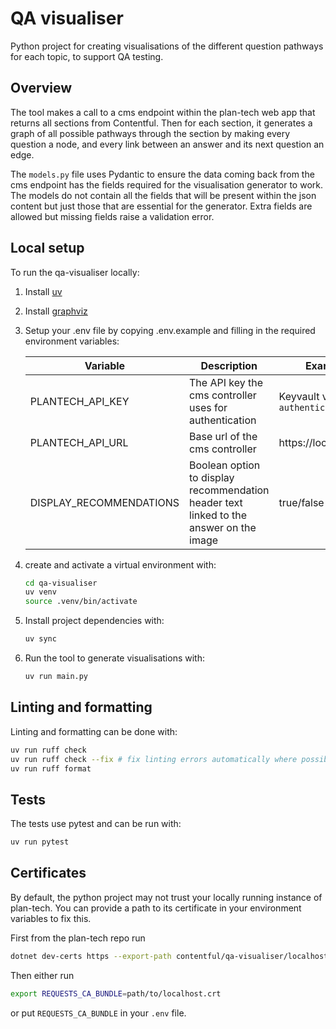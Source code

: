 # QA visualiser

Python project for creating visualisations of the different question pathways for each topic, to support QA testing.

## Overview

The tool makes a call to a cms endpoint within the plan-tech web app that returns all sections from Contentful.
Then for each section, it generates a graph of all possible pathways through the section by making every question a
node, and every link between an answer and its next question an edge.

The `models.py` file uses Pydantic to ensure the data coming back from the cms endpoint has the fields required for the
visualisation generator to work.
The models do not contain all the fields that will be present within the json content but just those that are essential
for the generator.
Extra fields are allowed but missing fields raise a validation error.

## Local setup

To run the qa-visualiser locally:

1. Install [uv](https://github.com/astral-sh/uv)
2. Install [graphviz](https://graphviz.org/download/)
3. Setup your .env file by copying .env.example and filling in the required environment variables:

   | Variable         | Description                                            | Example / Location                                 |
   |------------------|--------------------------------------------------------|----------------------------------------------------|
   | PLANTECH_API_KEY | The API key the cms controller uses for authentication | Keyvault value for `api--authentication--keyvalue` |
   | PLANTECH_API_URL | Base url of the cms controller                         | https://localhost:8080/api/cms                     |
    | DISPLAY_RECOMMENDATIONS | Boolean option to display recommendation header text linked to the answer on the image                    | true/false             |

4. create and activate a virtual environment with:
    ```bash
    cd qa-visualiser
    uv venv
    source .venv/bin/activate
    ```
5. Install project dependencies with:
    ```bash
    uv sync
    ```
6. Run the tool to generate visualisations with:
    ```bash
    uv run main.py
    ```

## Linting and formatting

Linting and formatting can be done with:

```bash
uv run ruff check
uv run ruff check --fix # fix linting errors automatically where possible
uv run ruff format
```

## Tests

The tests use pytest and can be run with:

```bash
uv run pytest
```

## Certificates

By default, the python project may not trust your locally running instance of plan-tech.
You can provide a path to its certificate in your environment variables to fix this.

First from the plan-tech repo run
```bash
dotnet dev-certs https --export-path contentful/qa-visualiser/localhost.crt --format PEM
```

Then either run
```bash
export REQUESTS_CA_BUNDLE=path/to/localhost.crt
```
or put `REQUESTS_CA_BUNDLE` in your `.env` file.
